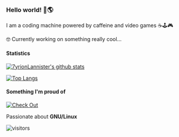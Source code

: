 ### Hello world! 👋🌎
I am a coding machine powered by caffeine and video games ☕🕹️🎮

🤓 Currently working on something really cool...

#### Statistics
[![7yrionLannister's github stats](https://github-readme-stats.vercel.app/api?username=7yrionLannister&&show_icons=true&theme=dark)](https://github.com/anuraghazra/github-readme-stats)

[![Top Langs](https://github-readme-stats.vercel.app/api/top-langs/?username=7yrionLannister&theme=dark&layout=compact)](https://github.com/anuraghazra/github-readme-stats)
#### Something I'm proud of
[![Check Out](https://github-readme-stats.vercel.app/api/pin/?username=7yrionLannister&repo=pacman-game&theme=dark)](https://github.com/7yrionLannister/pacman-game)

Passionate about **GNU/Linux**

![visitors](https://visitor-badge.glitch.me/badge?page_id=7yrionLannister.7yrionLannister)
